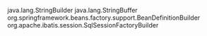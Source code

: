 java.lang.StringBuilder
java.lang.StringBuffer
org.springframework.beans.factory.support.BeanDefinitionBuilder
org.apache.ibatis.session.SqlSessionFactoryBuilder

